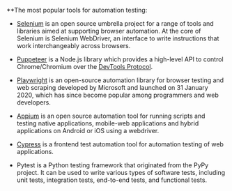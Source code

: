 
**The most popular tools for automation testing:


- [Selenium](https://www.selenium.dev/) is an open source umbrella project for a range of tools and libraries aimed at supporting browser automation. At the core of Selenium is Selenium WebDriver, an interface to write instructions that work interchangeably across browsers.

  

- [Puppeteer](https://pptr.dev/) is a Node.js library which provides a high-level API to control Chrome/Chromium over the [DevTools Protocol](https://chromedevtools.github.io/devtools-protocol/).

  

- [Playwright](https://playwright.dev/) is an open-source automation library for browser testing and web scraping developed by Microsoft and launched on 31 January 2020, which has since become popular among programmers and web developers.

  

- [Appium](https://appium.io/docs/en/2.0/) is an open source automation tool for running scripts and testing native applications, mobile-web applications and hybrid applications on Android or iOS using a webdriver.

  

- [Cypress](https://www.cypress.io/) is a frontend test automation tool for automation testing of web applications.

- Pytest is a Python testing framework that originated from the PyPy project. It can be used to write various types of software tests, including unit tests, integration tests, end-to-end tests, and functional tests.